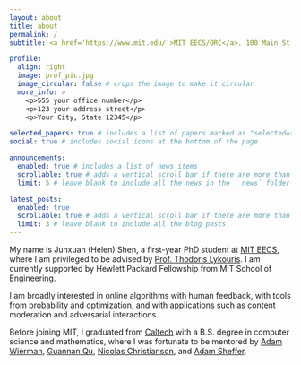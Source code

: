 ```yaml
---
layout: about
title: about
permalink: /
subtitle: <a href='https://www.mit.edu/'>MIT EECS/ORC</a>. 100 Main St., Cambridge, MA, 02139. junxuan at mit dot edu

profile:
  align: right
  image: prof_pic.jpg
  image_circular: false # crops the image to make it circular
  more_info: >
    <p>555 your office number</p>
    <p>123 your address street</p>
    <p>Your City, State 12345</p>

selected_papers: true # includes a list of papers marked as "selected={true}"
social: true # includes social icons at the bottom of the page

announcements:
  enabled: true # includes a list of news items
  scrollable: true # adds a vertical scroll bar if there are more than 3 news items
  limit: 5 # leave blank to include all the news in the `_news` folder

latest_posts:
  enabled: true
  scrollable: true # adds a vertical scroll bar if there are more than 3 new posts items
  limit: 3 # leave blank to include all the blog posts
---
```


My name is Junxuan (Helen) Shen, a first-year PhD student at [MIT EECS](https://www.eecs.mit.edu/), where I am privileged to be advised by [Prof. Thodoris Lykouris](https://mitmgmtfaculty.mit.edu/tlykouris/). I am currently supported by Hewlett Packard Fellowship from MIT School of Engineering. 

I am broadly interested in online algorithms with human feedback, with tools from probability and optimization, and with applications such as content moderation and adversarial interactions.

Before joining MIT, I graduated from [Caltech](https://www.cms.caltech.edu/) with a B.S. degree in computer science and mathematics, where I was fortunate to be mentored by [Adam Wierman](https://adamwierman.com/), [Guannan Qu](https://www.guannanqu.com/), [Nicolas Christianson](https://nicochristianson.com/), and [Adam Sheffer](https://geometrynyc.wixsite.com/adamsh).
